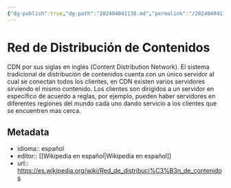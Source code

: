 ```yaml
---
{"dg-publish":true,"dg-path":"202404041138.md","permalink":"/202404041138/","title":"Red de Distribución de Contenidos","dgShowBacklinks":true,"created":"2024-04-04T11:38:49.277-06:00","updated":"2024-04-04T12:26:28.086-06:00"}
---
```


# Red de Distribución de Contenidos
CDN por sus siglas en inglés (<span lang="en">Content Distribution Network<span>). El sistema tradicional de distribución de contenidos cuenta con un único servidor al cual se conectan todos los clientes, en CDN existen varios servidores sirviendo el mismo contenido. Los clientes son dirigidos a un servidor en específico de acuerdo a reglas, por ejemplo, pueden haber servidores en diferentes regiones del mundo cada uno dando servicio a los clientes que se encuentren mas cerca.

## Metadata
- idioma:: español
- editor:: [[Wikipedia en español\|Wikipedia en español]]
- url:: https://es.wikipedia.org/wiki/Red_de_distribuci%C3%B3n_de_contenidos